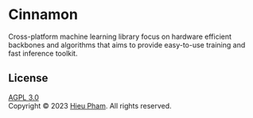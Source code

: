 # Cinnamon
Cross-platform machine learning library focus on hardware efficient backbones and algorithms that aims to provide easy-to-use training and fast inference toolkit.
## License
[AGPL 3.0](LICENSE)<br>
Copyright &copy; 2023 [Hieu Pham](https://github.com/hieupth). All rights reserved.